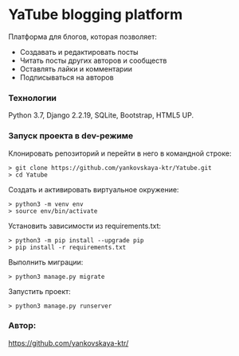 # YaTube blogging platform

Платформа для блогов, которая позволяет:

- Создавать и редактировать посты
- Читать посты других авторов и сообществ
- Оставлять лайки и комментарии
- Подписываться на авторов

### Технологии
Python 3.7, Django 2.2.19, SQLite, Bootstrap, HTML5 UP.

### Запуск проекта в dev-режиме
Клонировать репозиторий и перейти в него в командной строке:

```
> git clone https://github.com/yankovskaya-ktr/Yatube.git
> cd Yatube
```

Cоздать и активировать виртуальное окружение:

```
> python3 -m venv env
> source env/bin/activate
```

Установить зависимости из requirements.txt:

```
> python3 -m pip install --upgrade pip
> pip install -r requirements.txt
```

Выполнить миграции:

```
> python3 manage.py migrate
```

Запустить проект:

```
> python3 manage.py runserver
```

### Автор: 
https://github.com/yankovskaya-ktr/

